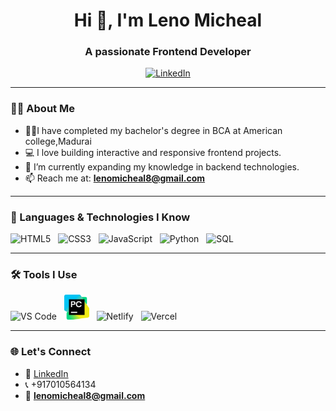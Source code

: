 <h1 align="center">Hi 👋, I'm Leno Micheal</h1>
<h3 align="center">A passionate Frontend Developer</h3>

<p align="center">
  <a href="https://www.linkedin.com/in/lenomicheal/" target="_blank">
    <img src="https://img.shields.io/badge/LinkedIn-blue?style=flat&logo=linkedin&logoColor=white" alt="LinkedIn" />
  </a>
</p>

---

### 👨‍💻 About Me
- 🧑‍💻I have completed my bachelor's degree in BCA at American college,Madurai
- 💻 I love building interactive and responsive frontend projects.
- 🌱 I’m currently expanding my knowledge in backend technologies.
- 📫 Reach me at: **lenomicheal8@gmail.com**

---

### 🧠 Languages & Technologies I Know

<p align="left">
  <img src="https://cdn.jsdelivr.net/gh/devicons/devicon/icons/html5/html5-original.svg" alt="HTML5" width="40" height="40" padding="10"/>&nbsp;&nbsp;
  <img src="https://cdn.jsdelivr.net/gh/devicons/devicon/icons/css3/css3-original.svg" alt="CSS3" width="40" height="40"/>&nbsp;&nbsp;
  <img src="https://cdn.jsdelivr.net/gh/devicons/devicon/icons/javascript/javascript-original.svg" alt="JavaScript" width="40" height="40"/>&nbsp;&nbsp;
  <img src="https://cdn.jsdelivr.net/gh/devicons/devicon/icons/python/python-original.svg" alt="Python" width="40" height="40"/>&nbsp;&nbsp;
  <img src="https://cdn.jsdelivr.net/gh/devicons/devicon/icons/mysql/mysql-original.svg" alt="SQL" width="40" height="40"/>
</p>

---
### 🛠️ Tools I Use

<p align="left">
  <img src="https://cdn.jsdelivr.net/gh/devicons/devicon/icons/vscode/vscode-original.svg" alt="VS Code" width="40" height="40"/>&nbsp;&nbsp;
  <img src="https://raw.githubusercontent.com/devicons/devicon/master/icons/pycharm/pycharm-original.svg" alt="PyCharm" width="40" height="40"/>&nbsp;&nbsp;
  <img src="https://upload.wikimedia.org/wikipedia/commons/b/b8/Netlify_logo.svg" alt="Netlify" width="80" height="40"/>&nbsp;&nbsp;
  <img src="https://upload.wikimedia.org/wikipedia/commons/5/5e/Vercel_logo_black.svg" alt="Vercel" width="80" height="40"/>
</p>


---

### 🌐 Let's Connect
- 💼 [LinkedIn](https://www.linkedin.com/in/lenomicheal/)
- 📞 +917010564134
- 📧 **lenomicheal8@gmail.com**
